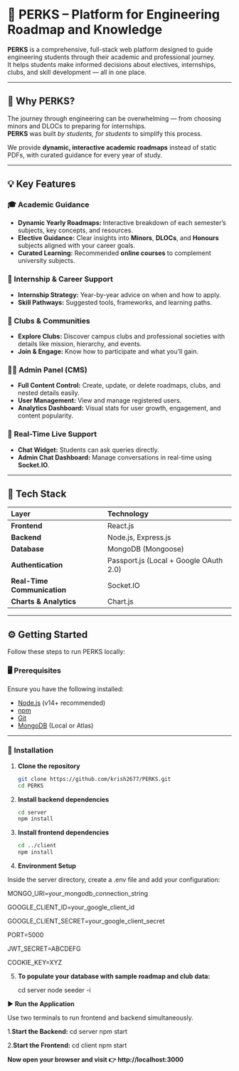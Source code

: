 # 🌟 PERKS – Platform for Engineering Roadmap and Knowledge

**PERKS** is a comprehensive, full-stack web platform designed to guide engineering students through their academic and professional journey.  
It helps students make informed decisions about electives, internships, clubs, and skill development — all in one place.

---

## 🚀 Why PERKS?

The journey through engineering can be overwhelming — from choosing minors and DLOCs to preparing for internships.  
**PERKS** was built *by students, for students* to simplify this process.

We provide **dynamic, interactive academic roadmaps** instead of static PDFs, with curated guidance for every year of study.

---

## 💡 Key Features

### 🎓 Academic Guidance
- **Dynamic Yearly Roadmaps:** Interactive breakdown of each semester’s subjects, key concepts, and resources.  
- **Elective Guidance:** Clear insights into **Minors**, **DLOCs**, and **Honours** subjects aligned with your career goals.  
- **Curated Learning:** Recommended **online courses** to complement university subjects.  

### 💼 Internship & Career Support
- **Internship Strategy:** Year-by-year advice on when and how to apply.  
- **Skill Pathways:** Suggested tools, frameworks, and learning paths.  

### 🤝 Clubs & Communities
- **Explore Clubs:** Discover campus clubs and professional societies with details like mission, hierarchy, and events.  
- **Join & Engage:** Know how to participate and what you’ll gain.  

### 🧑‍💻 Admin Panel (CMS)
- **Full Content Control:** Create, update, or delete roadmaps, clubs, and nested details easily.  
- **User Management:** View and manage registered users.  
- **Analytics Dashboard:** Visual stats for user growth, engagement, and content popularity.  

### 💬 Real-Time Live Support
- **Chat Widget:** Students can ask queries directly.  
- **Admin Chat Dashboard:** Manage conversations in real-time using **Socket.IO**.

---

## 🧩 Tech Stack

| Layer | Technology |
|:------|:------------|
| **Frontend** | React.js |
| **Backend** | Node.js, Express.js |
| **Database** | MongoDB (Mongoose) |
| **Authentication** | Passport.js (Local + Google OAuth 2.0) |
| **Real-Time Communication** | Socket.IO |
| **Charts & Analytics** | Chart.js |

---

## ⚙️ Getting Started

Follow these steps to run PERKS locally:

### 🖥️ Prerequisites
Ensure you have the following installed:
- [Node.js](https://nodejs.org/) (v14+ recommended)
- [npm](https://www.npmjs.com/)
- [Git](https://git-scm.com/)
- [MongoDB](https://www.mongodb.com/) (Local or Atlas)

---

### 🧾 Installation

1. **Clone the repository**
   ```bash
   git clone https://github.com/krish2677/PERKS.git
   cd PERKS


2. **Install backend dependencies**
   ```bash
   cd server
   npm install


3. **Install frontend dependencies**
   ```bash
   cd ../client
   npm install

4. **Environment Setup**

  Inside the server directory, create a .env file and add your configuration:
  
  MONGO_URI=your_mongodb_connection_string
  
  GOOGLE_CLIENT_ID=your_google_client_id
  
  GOOGLE_CLIENT_SECRET=your_google_client_secret
  
  PORT=5000
  
  JWT_SECRET=ABCDEFG
  
  COOKIE_KEY=XYZ



5. **To populate your database with sample roadmap and club data:**

    cd server
    node seeder -i





**▶️ Run the Application**

Use two terminals to run frontend and backend simultaneously.

1️.**Start the Backend:**
   cd server
   npm start

    
2️.**Start the Frontend:**
  cd client
  npm start



**Now open your browser and visit 👉 http://localhost:3000**
